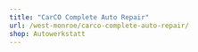 ```yaml
---
title: "CarCO Complete Auto Repair"
url: /west-monroe/carco-complete-auto-repair/
shop: Autowerkstatt
---
```

